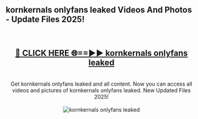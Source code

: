 <h2>kornkernals onlyfans leaked Videos And Photos - Update Files 2025!</h2>
<br>
<div align="center">
<h2><a href="https://top-ai-tools.click/QrbHav" rel="nofollow">🔴 CLICK HERE 🌐==►► kornkernals onlyfans leaked</a></h2>
<br>
Get kornkernals onlyfans leaked and all content. Now you can access all videos and pictures of kornkernals onlyfans leaked. New Updated Files 2025!
<br>
<br>
<a href="https://top-ai-tools.click/QrbHav" rel="nofollow" data-target="animated-image.originalLink"><img src="https://i.ibb.co.com/WyWwxjT/player-gif2.gif" alt="kornkernals onlyfans leaked" style="max-width: 100%; display: inline-block;" data-target="animated-image.originalImage"></a>
</div>
<br>
